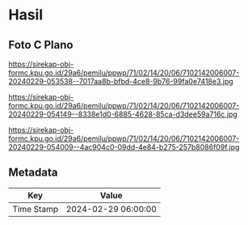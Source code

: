 # Hasil

## Foto C Plano

https://sirekap-obj-formc.kpu.go.id/29a6/pemilu/ppwp/71/02/14/20/06/7102142006007-20240229-053538--7017aa8b-bfbd-4ce8-9b76-99fa0e7418e3.jpg

https://sirekap-obj-formc.kpu.go.id/29a6/pemilu/ppwp/71/02/14/20/06/7102142006007-20240229-054149--8338e1d0-6885-4628-85ca-d3dee59a716c.jpg

https://sirekap-obj-formc.kpu.go.id/29a6/pemilu/ppwp/71/02/14/20/06/7102142006007-20240229-054009--4ac904c0-09dd-4e84-b275-257b8086f09f.jpg


## Metadata

| Key        | Value               |
| ---------- | ------------------- |
| Time Stamp | 2024-02-29 06:00:00 |



